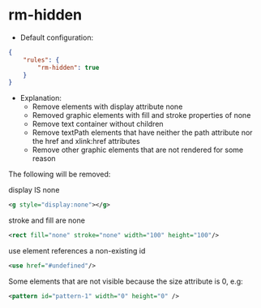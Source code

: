 # rm-hidden

* Default configuration:
```json
{
	"rules": {
		"rm-hidden": true
	}
}
```
* Explanation:
	* Remove elements with display attribute none
	* Removed graphic elements with fill and stroke properties of none
	* Remove text container without children
	* Remove textPath elements that have neither the path attribute nor the href and xlink:href attributes
	* Remove other graphic elements that are not rendered for some reason

The following will be removed:

display IS none
```xml
<g style="display:none"></g>
```

stroke and fill are none
```xml
<rect fill="none" stroke="none" width="100" height="100"/>
```

use element references a non-existing id
```xml
<use href="#undefined"/>
```

Some elements that are not visible because the size attribute is 0, e.g:
```xml
<pattern id="pattern-1" width="0" height="0" />
```

